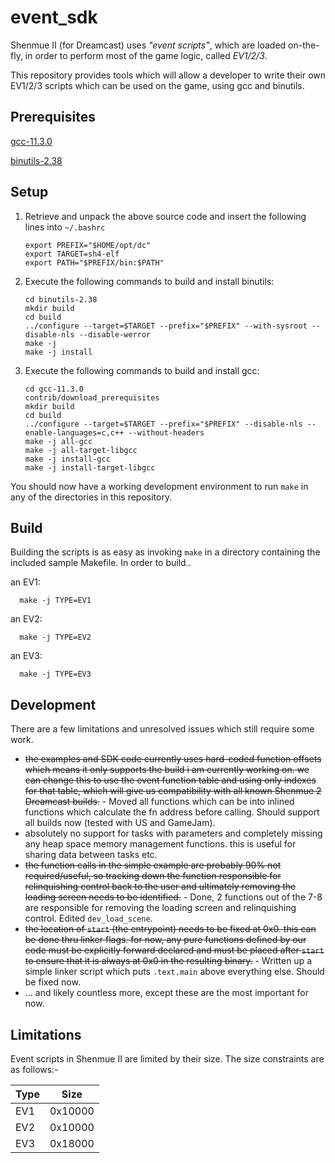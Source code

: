 # event_sdk
Shenmue II (for Dreamcast) uses _"event scripts"_, which are loaded on-the-fly, in order to perform most of the game logic, called _EV1/2/3_. 

This repository provides tools which will allow a developer to write their own EV1/2/3 scripts which can be used on the game, using gcc and binutils.

## Prerequisites

  [gcc-11.3.0](https://mirrorservice.org/sites/sourceware.org/pub/gcc/releases/gcc-11.3.0/gcc-11.3.0.tar.gz)
  
  [binutils-2.38](https://ftp.gnu.org/gnu/binutils/binutils-2.38.tar.gz)
  
## Setup
  
 1. Retrieve and unpack the above source code and insert the following lines into `~/.bashrc`
    ```
    export PREFIX="$HOME/opt/dc"
    export TARGET=sh4-elf
    export PATH="$PREFIX/bin:$PATH"
    ```

 2. Execute the following commands to build and install binutils:
    ```
    cd binutils-2.38
    mkdir build
    cd build
    ../configure --target=$TARGET --prefix="$PREFIX" --with-sysroot --disable-nls --disable-werror
    make -j
    make -j install
    ```

 3. Execute the following commands to build and install gcc:
    ```
    cd gcc-11.3.0
    contrib/download_prerequisites
    mkdir build
    cd build
    ../configure --target=$TARGET --prefix="$PREFIX" --disable-nls --enable-languages=c,c++ --without-headers
    make -j all-gcc
    make -j all-target-libgcc
    make -j install-gcc
    make -j install-target-libgcc
    ```
    
You should now have a working development environment to run `make` in any of the directories in this repository.

## Build

Building the scripts is as easy as invoking `make` in a directory containing the included sample Makefile. In order to build..

an EV1:

      make -j TYPE=EV1
    
    
an EV2:

      make -j TYPE=EV2
    
    
an EV3:

      make -j TYPE=EV3
    
    
## Development

There are a few limitations and unresolved issues which still require some work. 

  * ~~the examples and SDK code currently uses hard-coded function offsets which means it only supports the build i am currently working on. we can change this to use the event function table and using only indexes for that table, which will give us compatibility with all known Shenmue 2 Dreamcast builds.~~ - Moved all functions which can be into inlined functions which calculate the fn address before calling. Should support all builds now (tested with US and GameJam).
  * absolutely no support for tasks with parameters and completely missing any heap space memory management functions. this is useful for sharing data between tasks etc.
  * ~~the function calls in the simple example are probably 90% not required/useful, so tracking down the function responsible for relinquishing control back to the user and ultimately removing the loading screen needs to be identified.~~ - Done, 2 functions out of the 7-8 are responsible for removing the loading screen and relinquishing control. Edited `dev_load_scene`.
  * ~~the location of `start` (the entrypoint) needs to be fixed at 0x0. this can be done thru linker flags. for now, any pure functions defined by our code must be explicitly forward declared and must be placed after `start` to ensure that it is always at 0x0 in the resulting binary.~~ - Written up a simple linker script which puts `.text.main` above everything else. Should be fixed now.
  * ... and likely countless more, except these are the most important for now.

## Limitations

Event scripts in Shenmue II are limited by their size. 
The size constraints are as follows:-

| Type |   Size  |
|------|---------|
| EV1  | 0x10000 | 
| EV2  | 0x10000 |
| EV3  | 0x18000 |
